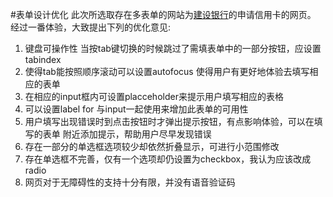 #表单设计优化
此次所选取存在多表单的网站为[建设银行](http://creditcard.ccb.com/cn/creditcard/apply/apply.html)的申请信用卡的网页。  
经过一番体验，大致提出下列的优化意见:  

1. 键盘可操作性 当按tab键切换的时候跳过了需填表单中的一部分按钮，应设置tabindex  
2. 使得tab能按照顺序滚动可以设置autofocus 使得用户有更好地体验去填写相应的表单  
3. 在相应的input框内可设置placceholder来提示用户填写相应的表格  
4. 可以设置label for 与input一起使用来增加此表单的可用性  
5. 用户填写出现错误时到点击按钮时才弹出提示按钮，有点影响体验，可以在填写的表单  附近添加提示，帮助用户尽早发现错误  
6. 存在一部分的单选框选项较少却依然折叠显示，可进行小范围修改  
7. 存在单选框不完善，仅有一个选项却仍设置为checkbox，我认为应该改成radio  
8. 网页对于无障碍性的支持十分有限，并没有语音验证码  
